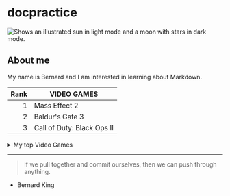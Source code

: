 # docpractice
<picture>
  <source media="(prefers-color-scheme: dark)" srcset="https://user-images.githubusercontent.com/25423296/163456776-7f95b81a-f1ed-45f7-b7ab-8fa810d529fa.png">
  <source media="(prefers-color-scheme: light)" srcset="https://user-images.githubusercontent.com/25423296/163456779-a8556205-d0a5-45e2-ac17-42d089e3c3f8.png">
  <img alt="Shows an illustrated sun in light mode and a moon with stars in dark mode." src="https://user-images.githubusercontent.com/25423296/163456779-a8556205-d0a5-45e2-ac17-42d089e3c3f8.png">
</picture>

## About me

<!-- TO DO: Clean bathroom -->

My name is Bernard and I am interested in learning about Markdown. 

| Rank | VIDEO GAMES   |
|-----:|---------------|
|     1|  Mass Effect 2|
|     2|  Baldur's Gate 3|
|     3|  Call of Duty: Black Ops II|

<details>
<summary>My top Video Games</summary>

| Rank | VIDEO GAMES   |
|-----:|---------------|
|     1|  Mass Effect 2|
|     2|  Baldur's Gate 3|
|     3|  Call of Duty: Black Ops II|

</details>

---
> If we pull together and commit ourselves, then we can push through anything.

- Bernard King


